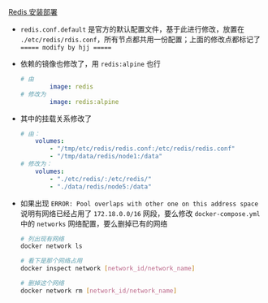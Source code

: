 [Redis 安装部署](https://baiyp.ren/Redis%E5%AE%89%E8%A3%85%E9%83%A8%E7%BD%B2.html)

- `redis.conf.default` 是官方的默认配置文件，基于此进行修改，放置在 `./etc/redis/rdis.conf`，所有节点都共用一份配置；上面的修改点都标记了 `===== modify by hjj =====`

- 依赖的镜像也修改了，用 `redis:alpine` 也行

    ```yaml
    # 由
            image: redis
    # 修改为
            image: redis:alpine
    ```

- 其中的挂载关系修改了

    ```yml
    # 由：
        volumes:
            - "/tmp/etc/redis/redis.conf:/etc/redis/redis.conf"
            - "/tmp/data/redis/node1:/data"
    # 修改为：
        volumes:
            - "./etc/redis/:/etc/redis/"
            - "./data/redis/node5:/data"
    ```

- 如果出现 `ERROR: Pool overlaps with other one on this address space` 说明有网络已经占用了 `172.18.0.0/16` 网段，要么修改 `docker-compose.yml` 中的 `networks` 网络配置，要么删掉已有的网络

    ```sh
    # 列出现有网络
    docker network ls

    # 看下是那个网络占用
    docker inspect network [network_id/network_name]

    # 删掉这个网络
    docker network rm [network_id/network_name]
    ```
